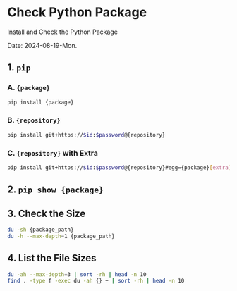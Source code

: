 # Check Python Package

Install and Check the Python Package

Date: 2024-08-19-Mon.

## 1. `pip`

### A. `{package}`

```Bash
pip install {package}
```

### B. `{repository}`

```Bash
pip install git+https://$id:$password@{repository}
```

### C. `{repository}` with Extra

```Bash
pip install git+https://$id:$password@{repository}#egg={package}[extra]
```

## 2. `pip show {package}`

## 3. Check the Size

```Bash
du -sh {package_path}
du -h --max-depth=1 {package_path}
```
## 4. List the File Sizes

```Bash
du -ah --max-depth=3 | sort -rh | head -n 10
find . -type f -exec du -ah {} + | sort -rh | head -n 10
```
